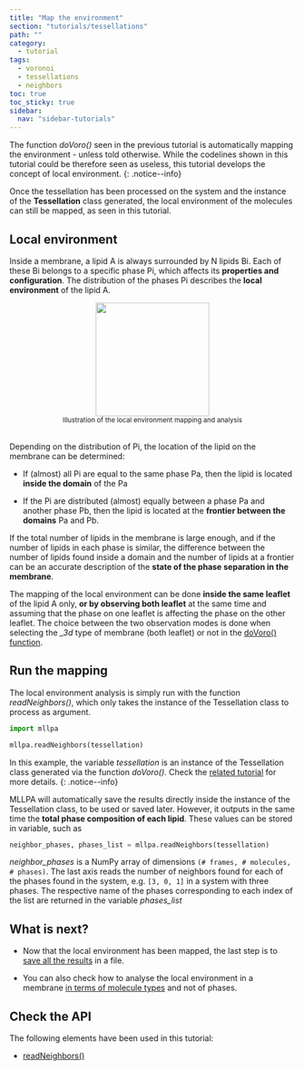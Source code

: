 ```yaml
---
title: "Map the environment"
section: "tutorials/tessellations"
path: ""
category:
  - tutorial
tags:
  - voronoi
  - tessellations
  - neighbors
toc: true
toc_sticky: true
sidebar:
  nav: "sidebar-tutorials"
---
```


The function *doVoro()* seen in the previous tutorial is automatically mapping the
environment - unless told otherwise. While the codelines shown in this tutorial
could be therefore seen as useless, this tutorial develops the concept of
local environment.
{: .notice--info}

Once the tessellation has been processed on the system and the instance of the **Tessellation** class generated,
the local environment of the molecules can still be mapped, as seen in this tutorial.

## Local environment

Inside a membrane, a lipid A is always surrounded by N lipids Bi. Each of these Bi belongs to a specific phase Pi,
which affects its **properties and configuration**. The distribution of the phases Pi describes the **local environment** of the lipid A.

<center><img src="{{ site.baseurl }}/assets/images/tutorials/environment.png" width='200' height='200'/></center>
<center><sub>Illustration of the local environment mapping and analysis</sub></center> <br>

Depending on the distribution of Pi, the location of the lipid on the membrane can be determined:

* If (almost) all Pi are equal to the same phase Pa, then the lipid is located **inside the domain** of the Pa

* If the Pi are distributed (almost) equally between a phase Pa and another phase Pb, then the lipid is located at the **frontier between the domains** Pa and Pb.

If the total number of lipids in the membrane is large enough, and if the number of lipids in each phase is similar,
the difference between the number of lipids found inside a domain and the number of lipids at a frontier
can be an accurate description of the **state of the phase separation in the membrane**.

The mapping of the local environment can be done **inside the same leaflet** of the lipid A only,
**or by observing both leaflet** at the same time and assuming that the phase on one leaflet is affecting
the phase on the other leaflet. The choice between the two observation modes is done
when selecting the *_3d* type of membrane (both leaflet) or not in the [doVoro() function](/mllpa/documentation/tutorials/tessellations/1-voronoi/#the-membrane-geometry).

## Run the mapping

The local environment analysis is simply run with the function *readNeighbors()*, which only takes the
instance of the Tessellation class to process as argument.

```python
import mllpa

mllpa.readNeighbors(tessellation)
```

In this example, the variable *tessellation* is an instance of the Tessellation class generated via the
function *doVoro()*. Check the [related tutorial](/mllpa/documentation/tutorials/tessellations/1-voronoi/) for more details.
{: .notice--info}

MLLPA will automatically save the results directly inside the instance of the Tessellation class, to be used or saved later.
However, it outputs in the same time the **total phase composition of each lipid**.
These values can be stored in variable, such as

```python
neighbor_phases, phases_list = mllpa.readNeighbors(tessellation)
```

*neighbor_phases* is a NumPy array of dimensions ```(# frames, # molecules, # phases)```. The last axis
reads the number of neighbors found for each of the phases found in the system, e.g. ```[3, 0, 1]``` in a system with three phases.
The respective name of the phases corresponding to each index of the list are returned in the variable *phases_list*

## What is next?

* Now that the local environment has been mapped, the last step is to
[save all the results](/mllpa/documentation/tutorials/outputs/3-save-voronoi/) in a file.

* You can also check how to analyse the local environment in a membrane
[in terms of molecule types](/mllpa/documentation/tutorials/tessellations/3-no-phases/) and not of phases.

## Check the API

The following elements have been used in this tutorial:

* [readNeighbors()](/mllpa/documentation/api/advanced/readneighbors/)
